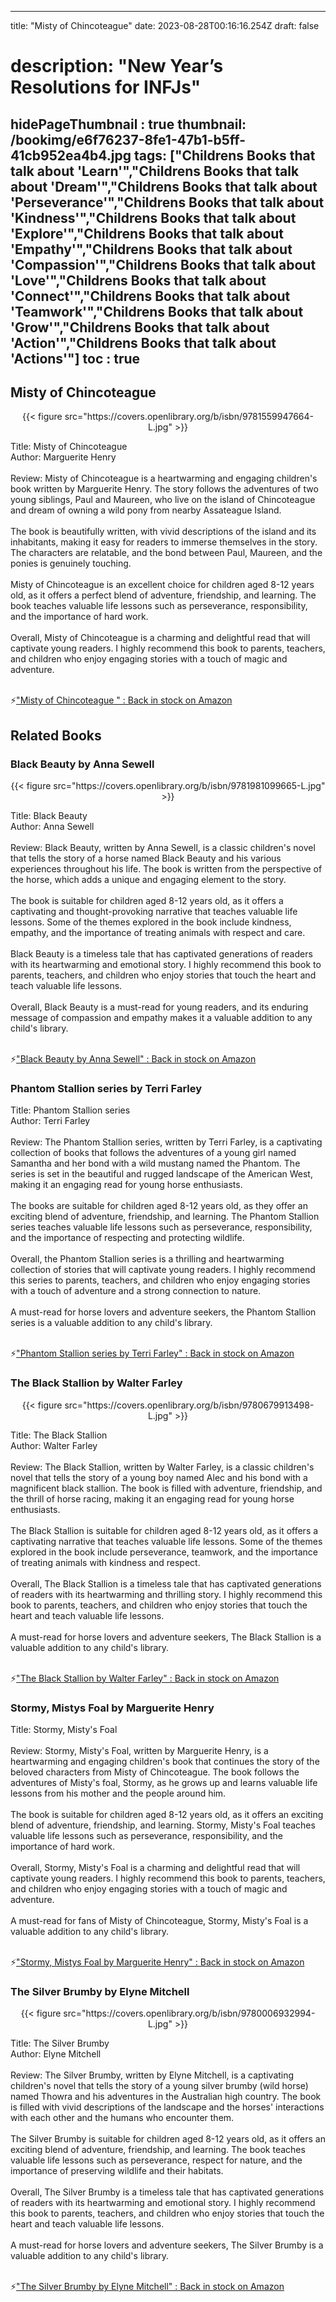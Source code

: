 
---
title: "Misty of Chincoteague"
date: 2023-08-28T00:16:16.254Z
draft: false
# description: "New Year’s Resolutions for INFJs"
hidePageThumbnail : true
thumbnail: /bookimg/e6f76237-8fe1-47b1-b5ff-41cb952ea4b4.jpg
tags: ["Childrens Books that talk about 'Learn'","Childrens Books that talk about 'Dream'","Childrens Books that talk about 'Perseverance'","Childrens Books that talk about 'Kindness'","Childrens Books that talk about 'Explore'","Childrens Books that talk about 'Empathy'","Childrens Books that talk about 'Compassion'","Childrens Books that talk about 'Love'","Childrens Books that talk about 'Connect'","Childrens Books that talk about 'Teamwork'","Childrens Books that talk about 'Grow'","Childrens Books that talk about 'Action'","Childrens Books that talk about 'Actions'"]
toc : true
---
## Misty of Chincoteague 

<center>
{{< figure src="https://covers.openlibrary.org/b/isbn/9781559947664-L.jpg" >}}
</center>

Title: Misty of Chincoteague</br>
Author: Marguerite Henry</br></br>
Review: Misty of Chincoteague is a heartwarming and engaging children's book written by Marguerite Henry. The story follows the adventures of two young siblings, Paul and Maureen, who live on the island of Chincoteague and dream of owning a wild pony from nearby Assateague Island.</br></br>
The book is beautifully written, with vivid descriptions of the island and its inhabitants, making it easy for readers to immerse themselves in the story. The characters are relatable, and the bond between Paul, Maureen, and the ponies is genuinely touching.</br></br>
Misty of Chincoteague is an excellent choice for children aged 8-12 years old, as it offers a perfect blend of adventure, friendship, and learning. The book teaches valuable life lessons such as perseverance, responsibility, and the importance of hard work.</br></br>
Overall, Misty of Chincoteague is a charming and delightful read that will captivate young readers. I highly recommend this book to parents, teachers, and children who enjoy engaging stories with a touch of magic and adventure.</br></br>

<p>⚡<a id="aflink" href="https://www.amazon.com/gp/search?ie=UTF8&tag=klayu00-20&linkCode=ur2&linkId=6639bed89a8ad8dd2705e40644eb43d3&camp=1789&creative=9325&index=books&keywords=Misty of Chincoteague " class="one" target="_blank" title='"Misty of Chincoteague " : Back in stock on Amazon'>"Misty of Chincoteague " : Back in stock on Amazon</a></p>

## Related Books
### Black Beauty by Anna Sewell
<center>
{{< figure src="https://covers.openlibrary.org/b/isbn/9781981099665-L.jpg" >}}
</center>

Title: Black Beauty</br>
Author: Anna Sewell</br></br>
Review: Black Beauty, written by Anna Sewell, is a classic children's novel that tells the story of a horse named Black Beauty and his various experiences throughout his life. The book is written from the perspective of the horse, which adds a unique and engaging element to the story.</br></br>
The book is suitable for children aged 8-12 years old, as it offers a captivating and thought-provoking narrative that teaches valuable life lessons. Some of the themes explored in the book include kindness, empathy, and the importance of treating animals with respect and care.</br></br>
Black Beauty is a timeless tale that has captivated generations of readers with its heartwarming and emotional story. I highly recommend this book to parents, teachers, and children who enjoy stories that touch the heart and teach valuable life lessons.</br></br>
Overall, Black Beauty is a must-read for young readers, and its enduring message of compassion and empathy makes it a valuable addition to any child's library.</br></br>

<p>⚡<a id="aflink" href="https://www.amazon.com/gp/search?ie=UTF8&tag=klayu00-20&linkCode=ur2&linkId=6639bed89a8ad8dd2705e40644eb43d3&camp=1789&creative=9325&index=books&keywords=Black Beauty by Anna Sewell" class="one" target="_blank" title='"Black Beauty by Anna Sewell" : Back in stock on Amazon'>"Black Beauty by Anna Sewell" : Back in stock on Amazon</a></p>

### Phantom Stallion series by Terri Farley
Title: Phantom Stallion series</br>
Author: Terri Farley</br></br>
Review: The Phantom Stallion series, written by Terri Farley, is a captivating collection of books that follows the adventures of a young girl named Samantha and her bond with a wild mustang named the Phantom. The series is set in the beautiful and rugged landscape of the American West, making it an engaging read for young horse enthusiasts.</br></br>
The books are suitable for children aged 8-12 years old, as they offer an exciting blend of adventure, friendship, and learning. The Phantom Stallion series teaches valuable life lessons such as perseverance, responsibility, and the importance of respecting and protecting wildlife.</br></br>
Overall, the Phantom Stallion series is a thrilling and heartwarming collection of stories that will captivate young readers. I highly recommend this series to parents, teachers, and children who enjoy engaging stories with a touch of adventure and a strong connection to nature.</br></br>
A must-read for horse lovers and adventure seekers, the Phantom Stallion series is a valuable addition to any child's library.</br></br>

<p>⚡<a id="aflink" href="https://www.amazon.com/gp/search?ie=UTF8&tag=klayu00-20&linkCode=ur2&linkId=6639bed89a8ad8dd2705e40644eb43d3&camp=1789&creative=9325&index=books&keywords=Phantom Stallion series by Terri Farley" class="one" target="_blank" title='"Phantom Stallion series by Terri Farley" : Back in stock on Amazon'>"Phantom Stallion series by Terri Farley" : Back in stock on Amazon</a></p>

### The Black Stallion by Walter Farley
<center>
{{< figure src="https://covers.openlibrary.org/b/isbn/9780679913498-L.jpg" >}}
</center>

Title: The Black Stallion</br>
Author: Walter Farley</br></br>
Review: The Black Stallion, written by Walter Farley, is a classic children's novel that tells the story of a young boy named Alec and his bond with a magnificent black stallion. The book is filled with adventure, friendship, and the thrill of horse racing, making it an engaging read for young horse enthusiasts.</br></br>
The Black Stallion is suitable for children aged 8-12 years old, as it offers a captivating narrative that teaches valuable life lessons. Some of the themes explored in the book include perseverance, teamwork, and the importance of treating animals with kindness and respect.</br></br>
Overall, The Black Stallion is a timeless tale that has captivated generations of readers with its heartwarming and thrilling story. I highly recommend this book to parents, teachers, and children who enjoy stories that touch the heart and teach valuable life lessons.</br></br>
A must-read for horse lovers and adventure seekers, The Black Stallion is a valuable addition to any child's library.</br></br>

<p>⚡<a id="aflink" href="https://www.amazon.com/gp/search?ie=UTF8&tag=klayu00-20&linkCode=ur2&linkId=6639bed89a8ad8dd2705e40644eb43d3&camp=1789&creative=9325&index=books&keywords=The Black Stallion by Walter Farley" class="one" target="_blank" title='"The Black Stallion by Walter Farley" : Back in stock on Amazon'>"The Black Stallion by Walter Farley" : Back in stock on Amazon</a></p>

### Stormy, Mistys Foal by Marguerite Henry
Title: Stormy, Misty's Foal</br></br>
Review: Stormy, Misty's Foal, written by Marguerite Henry, is a heartwarming and engaging children's book that continues the story of the beloved characters from Misty of Chincoteague. The book follows the adventures of Misty's foal, Stormy, as he grows up and learns valuable life lessons from his mother and the people around him.</br></br>
The book is suitable for children aged 8-12 years old, as it offers an exciting blend of adventure, friendship, and learning. Stormy, Misty's Foal teaches valuable life lessons such as perseverance, responsibility, and the importance of hard work.</br></br>
Overall, Stormy, Misty's Foal is a charming and delightful read that will captivate young readers. I highly recommend this book to parents, teachers, and children who enjoy engaging stories with a touch of magic and adventure.</br></br>
A must-read for fans of Misty of Chincoteague, Stormy, Misty's Foal is a valuable addition to any child's library.</br></br>

<p>⚡<a id="aflink" href="https://www.amazon.com/gp/search?ie=UTF8&tag=klayu00-20&linkCode=ur2&linkId=6639bed89a8ad8dd2705e40644eb43d3&camp=1789&creative=9325&index=books&keywords=Stormy, Mistys Foal by Marguerite Henry" class="one" target="_blank" title='"Stormy, Mistys Foal by Marguerite Henry" : Back in stock on Amazon'>"Stormy, Mistys Foal by Marguerite Henry" : Back in stock on Amazon</a></p>

### The Silver Brumby by Elyne Mitchell
<center>
{{< figure src="https://covers.openlibrary.org/b/isbn/9780006932994-L.jpg" >}}
</center>

Title: The Silver Brumby</br>
Author: Elyne Mitchell</br></br>
Review: The Silver Brumby, written by Elyne Mitchell, is a captivating children's novel that tells the story of a young silver brumby (wild horse) named Thowra and his adventures in the Australian high country. The book is filled with vivid descriptions of the landscape and the horses' interactions with each other and the humans who encounter them.</br></br>
The Silver Brumby is suitable for children aged 8-12 years old, as it offers an exciting blend of adventure, friendship, and learning. The book teaches valuable life lessons such as perseverance, respect for nature, and the importance of preserving wildlife and their habitats.</br></br>
Overall, The Silver Brumby is a timeless tale that has captivated generations of readers with its heartwarming and emotional story. I highly recommend this book to parents, teachers, and children who enjoy stories that touch the heart and teach valuable life lessons.</br></br>
A must-read for horse lovers and adventure seekers, The Silver Brumby is a valuable addition to any child's library.</br></br>

<p>⚡<a id="aflink" href="https://www.amazon.com/gp/search?ie=UTF8&tag=klayu00-20&linkCode=ur2&linkId=6639bed89a8ad8dd2705e40644eb43d3&camp=1789&creative=9325&index=books&keywords=The Silver Brumby by Elyne Mitchell" class="one" target="_blank" title='"The Silver Brumby by Elyne Mitchell" : Back in stock on Amazon'>"The Silver Brumby by Elyne Mitchell" : Back in stock on Amazon</a></p>
